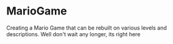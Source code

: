 # MarioGame
Creating a Mario Game that can be rebuilt on various levels and descriptions. Well don't wait any longer, its right here
